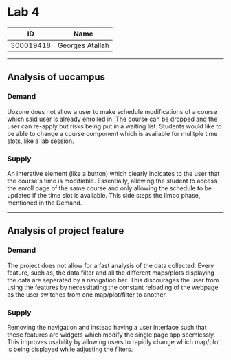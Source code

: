 # Lab 4
| ID | Name |
| - | - |
| 300019418 | Georges Atallah |

<hr>

## Analysis of uocampus
### Demand
Uozone does not allow a user to make schedule modifications of a course which said user is already enrolled in. The course can be dropped and the user can re-apply but risks being put in a waiting list. Students would like to be able to change a course component which is available for mulitple time slots, like a lab session.
### Supply
An interative element (like a button) which clearly indicates to the user that the course's time is modifiable. Essentially, allowing the student to access the enroll page of the same course and only allowing the schedule to be updated if the time slot is available. This side steps the limbo phase, mentioned in the Demand.

<hr>

## Analysis of project feature
### Demand
The project does not allow for a fast analysis of the data collected. Every feature, such as, the data filter and all the different maps/plots displaying the data are seperated by a navigation bar. This discourages the user from using the features by necessitating the constant reloading of the webpage as the user switches from one map/plot/filter to another.
### Supply
Removing the navigation and instead having a user interface such that these features are widgets which modify the single page app seemlessly. This improves usability by allowing users to rapidly change which map/plot is being displayed while adjusting the filters.
